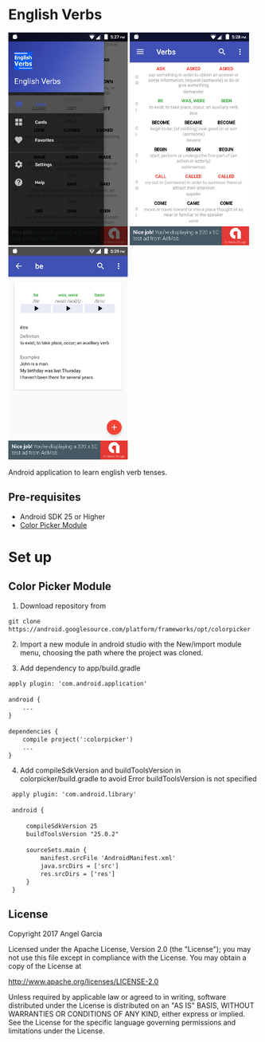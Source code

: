 English Verbs
=============

![Scheme](/readmeImages/device-2017-03-11-172715.png)
![Scheme](/readmeImages/device-2017-03-11-172808.png)
![Scheme](/readmeImages/device-2017-03-11-172852.png)


Android application to learn english verb tenses.


Pre-requisites
--------------
- Android SDK 25 or Higher
- [Color Picker Module](http://www.materialdoc.com/color-picker/)


# Set up

Color Picker Module
-------------------

1.  Download repository from
  ```
  git clone https://android.googlesource.com/platform/frameworks/opt/colorpicker
  ```

2. Import a new module in android studio with the New/import module menu, choosing the path where the project was cloned.

3. Add dependency to app/build.gradle
```
apply plugin: 'com.android.application'

android {
    ...
}

dependencies {
    compile project(':colorpicker')
    ...
}

```

4. Add compileSdkVersion and buildToolsVersion in colorpicker/build.gradle to avoid Error buildToolsVersion is not specified
```
 apply plugin: 'com.android.library'

 android {

     compileSdkVersion 25
     buildToolsVersion "25.0.2"

     sourceSets.main {
         manifest.srcFile 'AndroidManifest.xml'
         java.srcDirs = ['src']
         res.srcDirs = ['res']
     }
 }
```


## License

Copyright 2017 Angel Garcia

Licensed under the Apache License, Version 2.0 (the "License"); you may not use this file except in compliance with the License. You may obtain a copy of the License at

http://www.apache.org/licenses/LICENSE-2.0

Unless required by applicable law or agreed to in writing, software distributed under the License is distributed on an "AS IS" BASIS, WITHOUT WARRANTIES OR CONDITIONS OF ANY KIND, either express or implied. See the License for the specific language governing permissions and limitations under the License.


